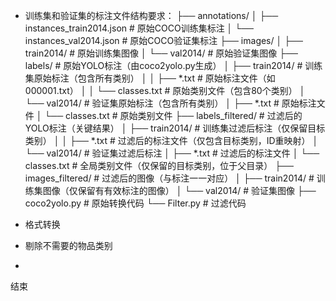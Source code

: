 * 训练集和验证集的标注文件结构要求：
        ├── annotations/
        │   ├── instances_train2014.json  # 原始COCO训练集标注
        │   └── instances_val2014.json    # 原始COCO验证集标注
        ├── images/
        │   ├── train2014/                # 原始训练集图像
        │   └── val2014/                  # 原始验证集图像
        ├── labels/                       # 原始YOLO标注（由coco2yolo.py生成）
        │   ├── train2014/                # 训练集原始标注（包含所有类别）
        │   │   ├── *.txt                 # 原始标注文件（如000001.txt）
        │   │   └── classes.txt           # 原始类别文件（包含80个类别）
        │   └── val2014/                  # 验证集原始标注（包含所有类别）
        │       ├── *.txt                 # 原始标注文件
        │       └── classes.txt           # 原始类别文件
        ├── labels_filtered/              # 过滤后的YOLO标注（关键结果）
        │   ├── train2014/                # 训练集过滤后标注（仅保留目标类别）
        │   │   ├── *.txt                 # 过滤后的标注文件（仅包含目标类别，ID重映射）
        │   └── val2014/                  # 验证集过滤后标注
        │       ├── *.txt                 # 过滤后的标注文件
        │   └── classes.txt               # 全局类别文件（仅保留的目标类别，位于父目录）
        ├── images_filtered/              # 过滤后的图像（与标注一一对应）
        │   ├── train2014/                # 训练集图像（仅保留有有效标注的图像）
        │   └── val2014/                  # 验证集图像
        ├── coco2yolo.py                  # 原始转换代码
        └── Filter.py                     # 过滤代码

* 格式转换

* 剔除不需要的物品类别
* 
结束